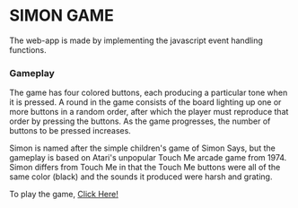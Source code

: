 # SIMON GAME

The web-app is made by implementing the javascript event handling functions.

### Gameplay

The game has four colored buttons, each producing a particular tone when it is pressed. 
A round in the game consists of the board lighting up one or more buttons in a random order, after which the player must reproduce that order by pressing the buttons. 
As the game progresses, the number of buttons to be pressed increases. 

Simon is named after the simple children's game of Simon Says, but the gameplay is based on Atari's unpopular Touch Me arcade game from 1974. 
Simon differs from Touch Me in that the Touch Me buttons were all of the same color (black) and the sounds it produced were harsh and grating. 

To play the game, [Click Here!](https://walker-games.000webhostapp.com/Simon/index.html)

